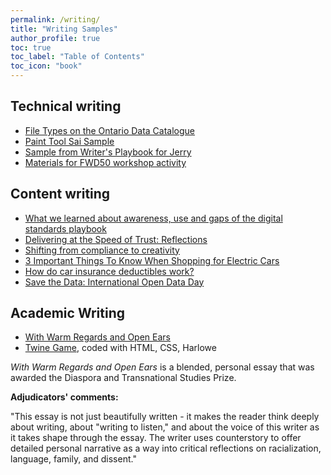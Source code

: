 ```yaml
---
permalink: /writing/
title: "Writing Samples"
author_profile: true
toc: true
toc_label: "Table of Contents"
toc_icon: "book"
---
```

## Technical writing
* [File Types on the Ontario Data Catalogue](https://data.ontario.ca/about#training-materials)
* [Paint Tool Sai Sample](https://janeluwrites.files.wordpress.com/2021/06/f81fec_d596f1871ce142fabd401aef8b8cbb7a.pdf)
* [Sample from Writer's Playbook for Jerry](https://drive.google.com/file/d/1AXB5i9ev13MaogTONPgO7yNGR4_8_Df4/view?usp=sharing)
* [Materials for FWD50 workshop activity](https://github.com/DTS-STN/digital-service-reviews/tree/main/assets/capture-the-approval)

## Content writing
* [What we learned about awareness, use and gaps of the digital standards playbook](https://alpha.service.canada.ca/en/projects/digital-standards-playbook/awareness-use-gaps)
* [Delivering at the Speed of Trust: Reflections](https://medium.com/good-trouble/delivering-at-the-speed-of-trust-reflections-19eedf83fdc0)
* [Shifting from compliance to creativity](https://medium.com/good-trouble/shifting-from-compliance-to-creativity-9ab7187f13e)
* [3 Important Things To Know When Shopping for Electric Cars](https://getjerry.com/insights/3-important-things-to-know-when-shopping-electric-cars)
* [How do car insurance deductibles work?](https://drive.google.com/file/d/1hZvh800X8aXLdhHK88IOfjvqDCQtYqIA/view?usp=drive_link)
* [Save the Data: International Open Data Day](https://medium.com/ontariodigital/save-the-data-international-open-data-day-9150c19da489)

## Academic Writing
* [With Warm Regards and Open Ears](https://janeluwrites.files.wordpress.com/2021/06/with-warm-regards-and-open-ears-jane-resume.pdf)
* [Twine Game](https://janelu.itch.io/when-we-fall), coded with HTML, CSS, Harlowe

_With Warm Regards and Open Ears_ is a blended, personal essay that was awarded the Diaspora and Transnational Studies Prize.

**Adjudicators' comments:**

"This essay is not just beautifully written - it makes the reader think deeply about writing, about "writing to listen," and about the voice of this writer as it takes shape through the essay. The writer uses counterstory to offer detailed personal narrative as a way into critical reflections on racialization, language, family, and dissent."

